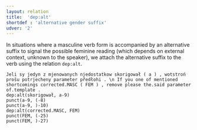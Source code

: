```yaml
---
layout: relation
title:  'dep:alt'
shortdef : 'alternative gender suffix'
udver: '2'
---
```


In situations where a masculine verb form is accompanied by an alternative suffix
to signal the possible feminine reading (which depends on external context, unknown
to the speaker), we attach the alternative suffix to the verb using the relation
`dep:alt`.

~~~ sdparse
Jeli sy jedyn z mjenowanych njedostatkow skorigował ( a ) , wotstroń prošu potrjecheny parameter předłohi . \n If you one of mentioned shortcomings corrected.MASC ( FEM ) , remove please the.said parameter of.template .
dep:alt(skorigował, a-9)
punct(a-9, (-8)
punct(a-9, )-10)
dep:alt(corrected.MASC, FEM)
punct(FEM, (-25)
punct(FEM, )-27)
~~~

<!-- Interlanguage links updated Čt lis 12 09:43:09 CET 2020 -->
